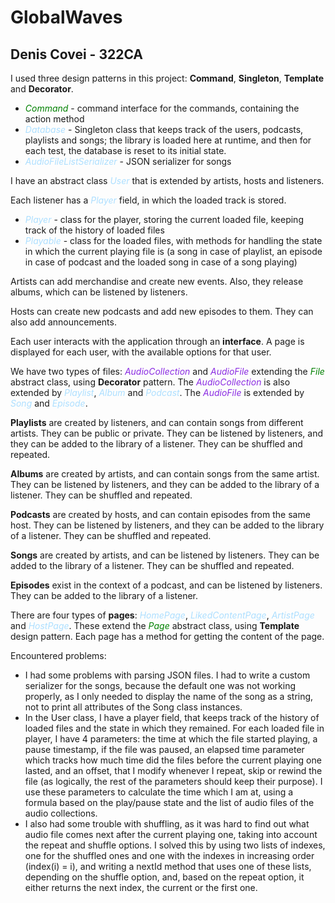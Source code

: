 # GlobalWaves
## Denis Covei - 322CA

I used three design patterns in this project: **Command**, **Singleton**, **Template** and 
**Decorator**.

* <span style="color:green">*Command*</span> - command interface for the commands, containing the 
  action 
method
* <span style="color:#ADDFFF">*Database*</span> - Singleton class that keeps track of the users,
podcasts, playlists and songs; the library is loaded here at runtime, and then for each test, the
database is reset to its initial state.
* <span style="color:#ADDFFF">*AudioFileListSerializer*</span> - JSON serializer for songs

I have an abstract class <span style="color:#ADDFFF">*User*</span> that is extended by artists, 
hosts and listeners.

Each listener has a <span style="color:#ADDFFF">*Player*</span> field, in which the loaded track is
stored.
* <span style="color:#ADDFFF">*Player*</span> - class for the player, storing the current loaded
file, keeping track of the history of loaded files
* <span style="color:#ADDFFF">*Playable*</span> - class for the loaded files, with methods for
handling the state in which the current playing file is (a song in case of playlist, an episode in
case of podcast and the loaded song in case of a song playing)

Artists can add merchandise and create new events. Also, they release albums, which can be listened
by listeners.

Hosts can create new podcasts and add new episodes to them. They can also add announcements.

Each user interacts with the application through an **interface**. A page is displayed for each
user, with the available options for that user.

We have two types of files:
<span style="color:blueviolet">*AudioCollection*</span> and
<span style="color:blueviolet">*AudioFile*</span> extending the
<span style="color:green">*File*</span> abstract class, using **Decorator** pattern. The
<span style="color:blueviolet">*AudioCollection*</span> is also extended by
<span style="color:#ADDFFF">*Playlist*</span>, <span style="color:#ADDFFF">*Album*</span> and
<span style="color:#ADDFFF">*Podcast*</span>. The
<span style="color:blueviolet">*AudioFile*</span> is
extended by <span style="color:#ADDFFF">*Song*</span> and
<span style="color:#ADDFFF">*Episode*</span>.

**Playlists** are created by listeners, and can contain songs from different artists. They can be
public or private. They can be listened by listeners, and they can be added to the library of a
listener. They can be shuffled and repeated.

**Albums** are created by artists, and can contain songs from the same artist. They can be listened
by listeners, and they can be added to the library of a listener. They can be shuffled and
repeated.

**Podcasts** are created by hosts, and can contain episodes from the same host. They can be
listened by listeners, and they can be added to the library of a listener. They can be shuffled and
repeated.

**Songs** are created by artists, and can be listened by listeners. They can be added to the
library of a listener. They can be shuffled and repeated.

**Episodes** exist in the context of a podcast, and can be listened by listeners. They can be
added to the library of a listener.

There are four types of **pages**: <span style="color:#ADDFFF">*HomePage*</span>,
<span style="color:#ADDFFF">*LikedContentPage*</span>, 
<span style="color:#ADDFFF">*ArtistPage*</span> and <span style="color:#ADDFFF">*HostPage*</span>.
These extend the <span style="color:green">*Page*</span> abstract class, using **Template** design
pattern. Each page has a method for getting the content of the page.

Encountered problems:
* I had some problems with parsing JSON files. I had to write a custom serializer for the songs,
because the default one was not working properly, as I only needed to display the name of the song
as a string, not to print all attributes of the Song class instances.
* In the User class, I have a player field, that keeps track of the history of loaded files and the
state in which they remained. For each loaded file in player, I have 4 parameters: the time at
which the file started playing, a pause timestamp, if the file was paused, an elapsed time
parameter which tracks how much time did the files before the current playing one lasted, and an
offset, that I modify whenever I repeat, skip or rewind the file (as logically, the rest of the
parameters should keep their purpose). I use these parameters to calculate the time which I am at,
using a formula based on the play/pause state and the list of audio files of the audio
collections.
* I also had some trouble with shuffling, as it was hard to find out what audio file comes next
after the current playing one, taking into account the repeat and shuffle options. I solved this
by using two lists of indexes, one for the shuffled ones and one with the indexes in increasing
order (index(i) = i), and writing a nextId method that uses one of these lists, depending on the
shuffle option, and, based on the repeat option, it either returns the next index, the current or
the first one.